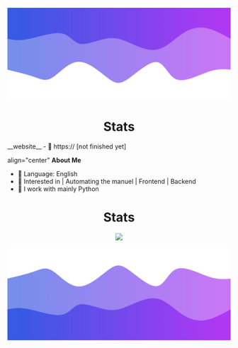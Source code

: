 
<!-- <p align="center"> <img src="c"  /> </p> -->

![Header](./header.png)

<h1 align="center">Stats</h1>
__website__
- 👋 https:// [not finished yet]

align="center"
__About Me__
- 🌱 Language: English
- 👀 Interested in | Automating the manuel | Frontend | Backend
- 🌱 I work with mainly Python 



<h1 align="center">Stats</h1>
<a href="https://github.com/Aimdayy"></a>
<p align="center">
  <img src="https://github-readme-stats.vercel.app/api?username=Aimdayy&theme=midnight-purple&show_icons=true" />
</p>

<!-- ![Anurag's GitHub stats](https://github-readme-stats.vercel.app/api?username=Aimdayy&theme=midnight-purple&show_icons=true)
 -->


![Footer](./footer.png)
